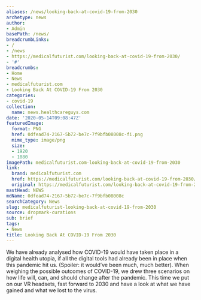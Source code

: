 ```yaml
---
aliases: /news/looking-back-at-covid-19-from-2030
archetype: news
author:
- Admin
basePath: /news/
breadcrumbLinks:
- /
- /news
- https://medicalfuturist.com/looking-back-at-covid-19-from-2030/
- '#'
breadcrumbs:
- Home
- News
- medicalfuturist.com
- Looking Back At COVID-19 From 2030
categories:
- covid-19
collection:
  name: news.healthcareguys.com
date: '2020-05-14T09:08:47Z'
featuredImage:
  format: PNG
  href: 0dfead74-2167-5b72-be7c-7f9bfb08008c-fi.png
  mime_type: image/png
  size:
  - 1920
  - 1080
imagePath: medicalfuturist.com-looking-back-at-covid-19-from-2030
link:
  brand: medicalfuturist.com
  href: https://medicalfuturist.com/looking-back-at-covid-19-from-2030/
  original: https://medicalfuturist.com/looking-back-at-covid-19-from-2030/
mastHead: NEWS
mdName: 0dfead74-2167-5b72-be7c-7f9bfb08008c
searchCategory: News
slug: medicalfuturist-looking-back-at-covid-19-from-2030
source: dropmark-curations
sub: brief
tags:
- News
title: Looking Back At COVID-19 From 2030
---
```


We have already analysed how COVID-19 would have taken place in a digital health utopia, if all the digital tools had already been in place when this pandemic hit us. (Spoiler: it would’ve been much, much better). When weighing the possible outcomes of COVID-19, we drew three scenarios on how life will, can, and should change after the pandemic. This time we put on our VR headsets, fast forward to 2030 and have a look at what we have gained and what we lost to the virus.